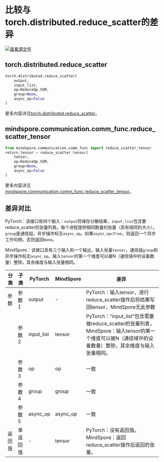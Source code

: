 # 比较与torch.distributed.reduce_scatter的差异

[![查看源文件](https://mindspore-website.obs.cn-north-4.myhuaweicloud.com/website-images/master/resource/_static/logo_source.svg)](https://gitee.com/mindspore/docs/blob/master/docs/mindspore/source_zh_cn/note/api_mapping/pytorch_diff/reduce_scatter_tensor.md)

## torch.distributed.reduce_scatter

```python
torch.distributed.reduce_scatter(
    output,
    input_list,
    op=ReduceOp.SUM,
    group=None,
    async_op=False
)
```

更多内容详见[torch.distributed.reduce_scatter](https://pytorch.org/docs/1.8.1/distributed.html#torch.distributed.reduce_scatter)。

## mindspore.communication.comm_func.reduce_scatter_tensor

```python
from mindspore.communication.comm_func import reduce_scatter_tensor
return_tensor = reduce_scatter_tensor(
    tensor,
    op=ReduceOp.SUM,
    group=None,
    async_op=False
)
```

更多内容详见[mindspore.communication.comm_func.reduce_scatter_tensor](https://www.mindspore.cn/docs/zh-CN/master/api_python/communication/mindspore.communication.comm_func.reduce_scatter_tensor.html#mindspore.communication.comm_func.reduce_scatter_tensor)。

## 差异对比

PyTorch：该接口有四个输入：`output`将保存分散结果，`input_list`包含要reduce_scatter的张量列表。每个进程提供相同数量的张量（具有相同的大小）。`group`是通信组，异步操作标志`async_op`。如果`async_op=True`，则返回一个异步工作句柄，否则返回`None`。

MindSpore：该接口具有三个输入和一个输出，输入张量`tensor`，通信组`group`和异步操作标志`async_op`。输入`tensor`的第一个维度可以被N（通信域中的设备数量）整除，其余维度与输入张量相同。

| 分类 | 子类   | PyTorch    | MindSpore | 差异                                                                                                  |
|----|------|------------|-----------|-----------------------------------------------------------------------------------------------------|
| 参数 | 参数1  | output     | -         | PyTorch：输入tensor，进行reduce_scatter操作后将结果写回tensor，MindSpore无此参数                                            |
|    | 参数2  | input_list | tensor    | PyTorch：“input_list”包含需要被reduce_scatter的张量列表，MindSpore：输入tensor的第一个维度可以被N（通信域中的设备数量）整除，其余维度与输入张量相同。 |
|    | 参数3  | op         | op        | 一致                                                                                                  |
|    | 参数4  | group      | group     | 一致                                                                                                  |
|    | 参数5  | async_op   | async_op         | 一致                                                                        |
| 返回值 | 单返回值 | -          | tensor    | PyTorch：没有返回值。 MindSpore：返回reduce_scatter操作后返回的张量。                                                       |
